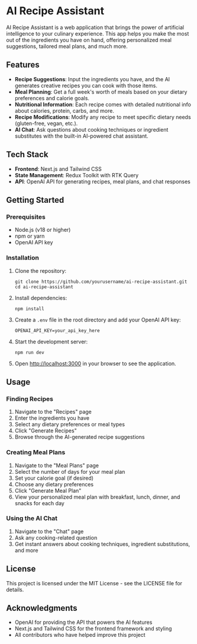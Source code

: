 # AI Recipe Assistant

AI Recipe Assistant is a web application that brings the power of artificial intelligence to your culinary experience. This app helps you make the most out of the ingredients you have on hand, offering personalized meal suggestions, tailored meal plans, and much more.

## Features

- **Recipe Suggestions**: Input the ingredients you have, and the AI generates creative recipes you can cook with those items.
- **Meal Planning**: Get a full week's worth of meals based on your dietary preferences and calorie goals.
- **Nutritional Information**: Each recipe comes with detailed nutritional info about calories, protein, carbs, and more.
- **Recipe Modifications**: Modify any recipe to meet specific dietary needs (gluten-free, vegan, etc.).
- **AI Chat**: Ask questions about cooking techniques or ingredient substitutes with the built-in AI-powered chat assistant.

## Tech Stack

- **Frontend**: Next.js and Tailwind CSS
- **State Management**: Redux Toolkit with RTK Query
- **API**: OpenAI API for generating recipes, meal plans, and chat responses

## Getting Started

### Prerequisites

- Node.js (v18 or higher)
- npm or yarn
- OpenAI API key

### Installation

1. Clone the repository:
   ```
   git clone https://github.com/yourusername/ai-recipe-assistant.git
   cd ai-recipe-assistant
   ```

2. Install dependencies:
   ```
   npm install
   ```

3. Create a `.env` file in the root directory and add your OpenAI API key:
   ```
   OPENAI_API_KEY=your_api_key_here
   ```

4. Start the development server:
   ```
   npm run dev
   ```

5. Open [http://localhost:3000](http://localhost:3000) in your browser to see the application.

## Usage

### Finding Recipes

1. Navigate to the "Recipes" page
2. Enter the ingredients you have
3. Select any dietary preferences or meal types
4. Click "Generate Recipes"
5. Browse through the AI-generated recipe suggestions

### Creating Meal Plans

1. Navigate to the "Meal Plans" page
2. Select the number of days for your meal plan
3. Set your calorie goal (if desired)
4. Choose any dietary preferences
5. Click "Generate Meal Plan"
6. View your personalized meal plan with breakfast, lunch, dinner, and snacks for each day

### Using the AI Chat

1. Navigate to the "Chat" page
2. Ask any cooking-related question
3. Get instant answers about cooking techniques, ingredient substitutions, and more

## License

This project is licensed under the MIT License - see the LICENSE file for details.

## Acknowledgments

- OpenAI for providing the API that powers the AI features
- Next.js and Tailwind CSS for the frontend framework and styling
- All contributors who have helped improve this project

